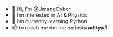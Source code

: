 - 👋 Hi, I’m @UmangCyber
- 👀 I’m interested in AI & Physics
- 🌱 I’m currently learning Python
- 📫 to reach me dm me on insta __aditya__.1

<!---
UmangCyber/UmangCyber is a ✨ special ✨ repository because its `README.md` (this file) appears on your GitHub profile.
You can click the Preview link to take a look at your changes.
--->
